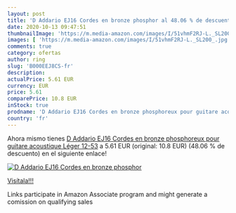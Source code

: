 ```yaml
---
layout: post
title: 'D Addario EJ16 Cordes en bronze phosphor al 48.06 % de descuento'
date: 2020-10-13 09:47:51
thumbnailImage: 'https://m.media-amazon.com/images/I/51vhmF2RJ-L._SL200_.jpg'
images: [ 'https://m.media-amazon.com/images/I/51vhmF2RJ-L._SL200_.jpg' ]
comments: true
category: ofertas
author: ring
slug: 'B000EEJ8CS-fr'
description:
actualPrice: 5.61 EUR
currency: EUR
price: 5.61
comparePrice: 10.8 EUR
inStock: true
prodname: 'D Addario EJ16 Cordes en bronze phosphoreux pour guitare acoustique Léger 12-53'
country: 'fr'
---
```


Ahora mismo tienes [D Addario EJ16 Cordes en bronze phosphoreux pour guitare acoustique Léger 12-53](https://www.amazon.fr/dp/B000EEJ8CS/?tag=tolees0d-21) a 5.61 EUR (original: 10.8 EUR) (48.06 %  de descuento) en el siguiente enlace!

[![D Addario EJ16 Cordes en bronze phosphor](https://m.media-amazon.com/images/I/51vhmF2RJ-L._SL200_.jpg)](https://www.amazon.fr/dp/B000EEJ8CS/?tag=tolees0d-21)

[Visítala!!!](https://www.amazon.fr/dp/B000EEJ8CS/?tag=tolees0d-21)

Links participate in Amazon Associate program and might generate a comission on qualifying sales
